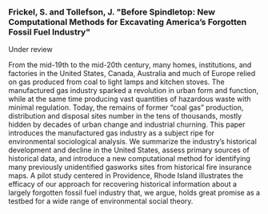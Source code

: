 ### Frickel, S. and Tollefson, J. "Before Spindletop: New Computational Methods for Excavating America’s Forgotten Fossil Fuel Industry"

Under review

From the mid-19th to the mid-20th century, many homes, institutions, and factories in the United States, Canada, Australia and much of Europe relied on gas produced from coal to light lamps and kitchen stoves. The manufactured gas industry sparked a revolution in urban form and function, while at the same time producing vast quantities of hazardous waste with minimal regulation. Today, the remains of former “coal gas” production, distribution and disposal sites number in the tens of thousands, mostly hidden by decades of urban change and industrial churning. This paper introduces the manufactured gas industry as a subject ripe for environmental sociological analysis. We summarize the industry’s historical development and decline in the United States, assess primary sources of historical data, and introduce a new computational method for identifying many previously unidentified gasworks sites from historical fire insurance maps. A pilot study centered in Providence, Rhode Island illustrates the efficacy of our approach for recovering historical information about a largely forgotten fossil fuel industry that, we argue, holds great promise as a testbed for a wide range of environmental social theory.
